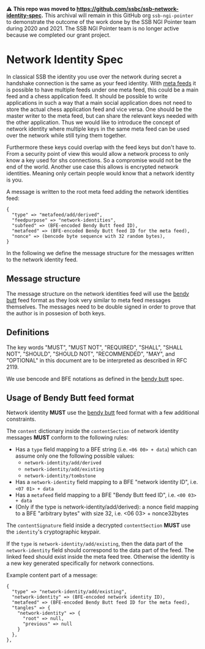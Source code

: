 <!--
SPDX-FileCopyrightText: 2021 Anders Rune Jensen

SPDX-License-Identifier: CC-BY-4.0
-->

:warning: **This repo was moved to https://github.com/ssbc/ssb-network-identity-spec.** This archival will remain in this GitHub org `ssb-ngi-pointer` to demonstrate the outcome of the work done by the SSB NGI Pointer team during 2020 and 2021. The SSB NGI Pointer team is no longer active because we completed our grant project.

# Network Identity Spec

In classical SSB the identity you use over the network during secret a
handshake connection is the same as your feed identity. With [meta
feeds] it is possible to have multiple feeds under one meta feed, this
could be a main feed and a chess application feed. It should be
possible to write applications in such a way that a main social
application does not need to store the actual chess application feed
and vice versa. One should be the master writer to the meta feed, but
can share the relevant keys needed with the other application. Thus we
would like to introduce the concept of network identity where multiple
keys in the same meta feed can be used over the network while still
tying them together.

Furthermore these keys could overlap with the feed keys but don't have
to. From a security point of view this would allow a network process
to only know a key used for shs connections. So a compromise would not
be the end of the world. Another use case this allows is encrypted
network identities. Meaning only certain people would know that a
network identity is you.

A message is written to the root meta feed adding the network
identities feed:


```
{ 
  "type" => "metafeed/add/derived", 
  "feedpurpose" => "network-identities",
  "subfeed" => (BFE-encoded Bendy Butt feed ID),
  "metafeed" => (BFE-encoded Bendy Butt feed ID for the meta feed),
  "nonce" => (bencode byte sequence with 32 random bytes),
}
```

In the following we define the message structure for the messages
written to the network identity feed.

## Message structure

The message structure on the network identities feed will use the
[bendy butt] feed format as they look very similar to meta feed
messages themselves. The messages need to be double signed in order to
prove that the author is in possesion of both keys.

## Definitions

The key words "MUST", "MUST NOT", "REQUIRED", "SHALL", "SHALL NOT",
"SHOULD", "SHOULD NOT", "RECOMMENDED", "MAY", and "OPTIONAL" in this
document are to be interpreted as described in RFC 2119.

We use bencode and BFE notations as defined in the [bendy butt] spec.

## Usage of Bendy Butt feed format

Network identity **MUST** use the [bendy butt] feed format with a few
additional constraints.

The `content` dictionary inside the `contentSection` of network
identity messages **MUST** conform to the following rules:

 - Has a `type` field mapping to a BFE string (i.e. `<06 00> + data`)
 which can assume only one the following possible values:
   - `network-identity/add/derived`
   - `network-identity/add/existing`
   - `network-identity/tombstone`
 - Has a `network-identity` field mapping to a BFE "network identity
   ID", i.e. `<07 01> + data`
 - Has a `metafeed` field mapping to a BFE "Bendy Butt feed ID", i.e.
 `<00 03> + data`
 - (Only if the type is network-identity/add/derived): a nonce field
   mapping to a BFE "arbitrary bytes" with size 32, i.e. <06 03> +
   nonce32bytes

The `contentSignature` field inside a decrypted `contentSection`
**MUST** use the `identity`'s cryptographic keypair.

If the `type` is `network-identity/add/existing`, then the data part
of the `network-identity` field should correspond to the data part of
the feed. The linked feed should exist inside the meta feed
tree. Otherwise the identity is a new key generated specifically for
network connections.

Example content part of a message:

```
{
  "type" => "network-identity/add/existing",
  "network-identity" => (BFE-encoded network identity ID),
  "metafeed" => (BFE-encoded Bendy Butt feed ID for the meta feed),
  "tangles" => {
    "network-identity" => {
      "root" => null,
      "previous" => null
    }
  },
},
```


[secret handshake]: https://github.com/auditdrivencrypto/secret-handshake
[meta feeds]: https://github.com/ssb-ngi-pointer/ssb-meta-feed-spec
[bendy butt]: https://github.com/ssb-ngi-pointer/bendy-butt-spec/

